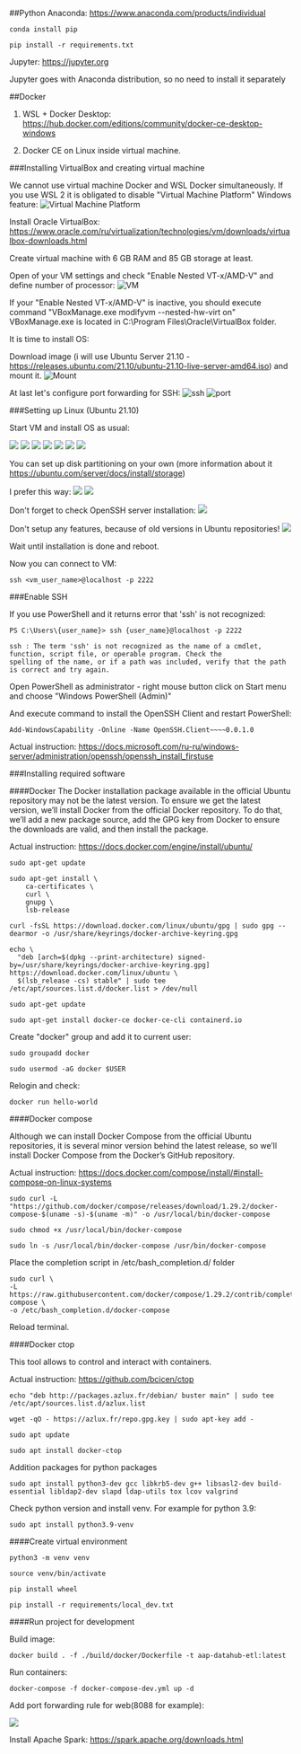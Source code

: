 ##Python
Anaconda: https://www.anaconda.com/products/individual

`conda install pip`

`pip install -r requirements.txt`

Jupyter: https://jupyter.org

Jupyter goes with Anaconda distribution, so no need to install it separately

##Docker

1) WSL + Docker Desktop: https://hub.docker.com/editions/community/docker-ce-desktop-windows

2) Docker CE on Linux inside virtual machine.

###Installing VirtualBox and creating virtual machine

We cannot use virtual machine Docker and WSL Docker simultaneously. If you use WSL 2 it is obligated to disable "Virtual Machine Platform" Windows feature:
![Virtual Machine Platform](images/img.png)

Install Oracle VirtualBox: https://www.oracle.com/ru/virtualization/technologies/vm/downloads/virtualbox-downloads.html

Create virtual machine with 6 GB RAM and 85 GB storage at least.

Open of your VM settings and check "Enable Nested VT-x/AMD-V" and define number of processor:
![VM](images/img_1.png)

If your "Enable Nested VT-x/AMD-V" is inactive, you should execute command "VBoxManage.exe modifyvm <vm-name> --nested-hw-virt on" VBoxManage.exe is located in C:\Program Files\Oracle\VirtualBox folder.

It is time to install OS:

Download image (i will use Ubuntu Server 21.10 - https://releases.ubuntu.com/21.10/ubuntu-21.10-live-server-amd64.iso) and mount it.
![Mount](images/img_2.png)

At last let's configure port forwarding for SSH:
![ssh](images/img_3.png)
![port](images/img_4.png)

###Setting up Linux (Ubuntu 21.10)

Start VM and install OS as usual:

![](images/img_5.png)
![](images/img_6.png)
![](images/img_7.png)
![](images/img_8.png)
![](images/img_9.png)
![](images/img_10.png)
![](images/img_11.png)

You can set up disk partitioning on your own (more information about it https://ubuntu.com/server/docs/install/storage)

I prefer this way:
![](images/img_12.png)
![](images/img_13.png)

Don't forget to check OpenSSH server installation:
![](images/img_14.png)

Don't setup any features, because of old versions in Ubuntu repositories!
![](images/img_15.png)

Wait until installation is done and reboot.

Now you can connect to VM:

`ssh <vm_user_name>@localhost -p 2222`

###Enable SSH

If you use PowerShell and it returns error that 'ssh' is not recognized:

```
PS C:\Users\{user_name}> ssh {user_name}@localhost -p 2222

ssh : The term 'ssh' is not recognized as the name of a cmdlet, function, script file, or operable program. Check the
spelling of the name, or if a path was included, verify that the path is correct and try again.
```

Open PowerShell as administrator - right mouse button click on Start menu and choose "Windows PowerShell (Admin)"

And execute command to install the OpenSSH Client and restart PowerShell:

`Add-WindowsCapability -Online -Name OpenSSH.Client~~~~0.0.1.0`

Actual instruction: https://docs.microsoft.com/ru-ru/windows-server/administration/openssh/openssh_install_firstuse

###Installing required software

####Docker
The Docker installation package available in the official Ubuntu repository may not be the latest version. To ensure we get the latest version, we’ll install Docker from the official Docker repository. To do that, we’ll add a new package source, add the GPG key from Docker to ensure the downloads are valid, and then install the package.

Actual instruction: https://docs.docker.com/engine/install/ubuntu/

```
sudo apt-get update
 
sudo apt-get install \
    ca-certificates \
    curl \
    gnupg \
    lsb-release
 
curl -fsSL https://download.docker.com/linux/ubuntu/gpg | sudo gpg --dearmor -o /usr/share/keyrings/docker-archive-keyring.gpg
 
echo \
  "deb [arch=$(dpkg --print-architecture) signed-by=/usr/share/keyrings/docker-archive-keyring.gpg] https://download.docker.com/linux/ubuntu \
  $(lsb_release -cs) stable" | sudo tee /etc/apt/sources.list.d/docker.list > /dev/null
 
sudo apt-get update
 
sudo apt-get install docker-ce docker-ce-cli containerd.io
```

Create "docker" group and add it to current user:

```
sudo groupadd docker
 
sudo usermod -aG docker $USER
```

Relogin and check:

```
docker run hello-world
```

####Docker compose

Although we can install Docker Compose from the official Ubuntu repositories, it is several minor version behind the latest release, so we’ll install Docker Compose from the Docker’s GitHub repository.

Actual instruction: https://docs.docker.com/compose/install/#install-compose-on-linux-systems

```
sudo curl -L "https://github.com/docker/compose/releases/download/1.29.2/docker-compose-$(uname -s)-$(uname -m)" -o /usr/local/bin/docker-compose
 
sudo chmod +x /usr/local/bin/docker-compose
 
sudo ln -s /usr/local/bin/docker-compose /usr/bin/docker-compose
```

Place the completion script in /etc/bash_completion.d/ folder

```
sudo curl \
-L https://raw.githubusercontent.com/docker/compose/1.29.2/contrib/completion/bash/docker-compose \
-o /etc/bash_completion.d/docker-compose
```

Reload terminal.

####Docker ctop

This tool allows to control and interact with containers.

Actual instruction: https://github.com/bcicen/ctop

```
echo "deb http://packages.azlux.fr/debian/ buster main" | sudo tee /etc/apt/sources.list.d/azlux.list
 
wget -qO - https://azlux.fr/repo.gpg.key | sudo apt-key add -
 
sudo apt update
 
sudo apt install docker-ctop
```

Addition packages for python packages

`sudo apt install python3-dev gcc libkrb5-dev g++ libsasl2-dev build-essential libldap2-dev slapd ldap-utils tox lcov valgrind`

Check python version and install venv. For example for python 3.9:

`sudo apt install python3.9-venv`

####Create virtual environment

```
python3 -m venv venv
 
source venv/bin/activate
 
pip install wheel
 
pip install -r requirements/local_dev.txt
```

####Run project for development

Build image:

`docker build . -f ./build/docker/Dockerfile -t aap-datahub-etl:latest`

Run containers:

`docker-compose -f docker-compose-dev.yml up -d`

Add port forwarding rule for web(8088 for example):

![](images\img_16.png)

Install Apache Spark:
https://spark.apache.org/downloads.html


